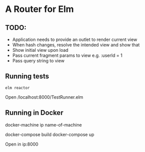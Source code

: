 # A Router for Elm

## TODO:

- Application needs to provide an outlet to render current view
- When hash changes, resolve the intended view and show that
- Show initial view upon load
- Pass current fragment params to view e.g. :userId = 1
- Pass query string to view

## Running tests

```
elm reactor
```

Open /localhost:8000/TestRunner.elm

## Running in Docker

docker-machine ip name-of-machine

docker-compose build
docker-compose up

Open in ip:8000
